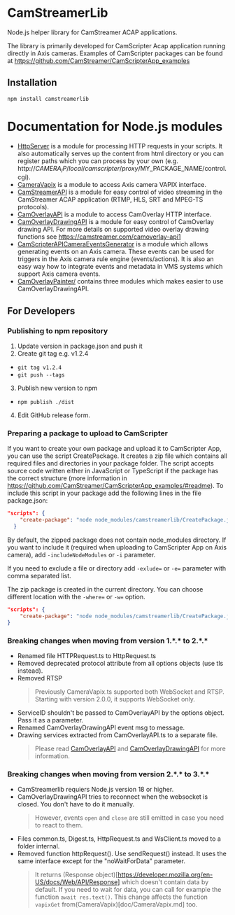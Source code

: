 # CamStreamerLib

Node.js helper library for CamStreamer ACAP applications.

The library is primarily developed for CamScripter Acap application running directly in Axis cameras.
Examples of CamScripter packages can be found at https://github.com/CamStreamer/CamScripterApp_examples

## Installation

```
npm install camstreamerlib
```

# Documentation for Node.js modules

-   [HttpServer](doc/HttpServer.md) is a module for processing HTTP requests in your scripts. It also automatically serves up the content from html directory or you can register paths which you can process by your own (e.g. http://$CAMERA_IP/local/camscripter/proxy/$MY_PACKAGE_NAME/control.cgi).
-   [CameraVapix](doc/CameraVapix.md) is a module to access Axis camera VAPIX interface.
-   [CamStreamerAPI](doc/CamStreamerAPI.md) is a module for easy control of video streaming in the CamStreamer ACAP application (RTMP, HLS, SRT and MPEG-TS protocols).
-   [CamOverlayAPI](doc/CamOverlayAPI.md) is a module to access CamOverlay HTTP interface.
-   [CamOverlayDrawingAPI](doc/CamOverlayDrawingAPI.md) is a module for easy control of CamOverlay drawing API. For more details on supported video overlay drawing functions see https://camstreamer.com/camoverlay-api1
-   [CamScripterAPICameraEventsGenerator](doc/CamScripterAPICameraEventsGenerator.md) is a module which allows generating events on an Axis camera. These events can be used for triggers in the Axis camera rule engine (events/actions). It is also an easy way how to integrate events and metadata in VMS systems which support Axis camera events.
-   [CamOverlayPainter/](doc/CamOverlayPainter.md) contains three modules  which makes easier to use CamOverlayDrawingAPI.

## For Developers

### Publishing to npm repository

1. Update version in package.json and push it
2. Create git tag e.g. v1.2.4

-   `git tag v1.2.4`
-   `git push --tags`

3. Publish new version to npm

-   `npm publish ./dist`

4. Edit GitHub release form.

### Preparing a package to upload to CamScripter

If you want to create your own package and upload it to CamScripter App, you can use the script CreatePackage. It creates a zip file which contains all required files and directories in your package folder. The script accepts source code written either in JavaScript or TypeScript if the package has the correct structure (more information in https://github.com/CamStreamer/CamScripterApp_examples/#readme). To include this script in your package add the following lines in the file package.json:

```json
"scripts": {
    "create-package": "node node_modules/camstreamerlib/CreatePackage.js"
  }
```

By default, the zipped package does not contain node_modules directory. If you want to include it (required when uploading to CamScripter App on Axis camera), add `-includeNodeModules` or `-i` parameter.

If you need to exclude a file or directory add `-exlude=` or `-e=` parameter with comma separated list.

The zip package is created in the current directory. You can choose different location with the `-where=` or `-w=` option.

```json
"scripts": {
    "create-package": "node node_modules/camstreamerlib/CreatePackage.js -i -e=react"
}
```

### Breaking changes when moving from version 1.\*.* to 2.\*.*

- Renamed file HTTPRequest.ts to HttpRequest.ts
- Removed deprecated protocol attribute from all options objects (use tls instead).
- Removed RTSP
  > Previously CameraVapix.ts supported both WebSocket and RTSP.
  > Starting with version 2.0.0, it supports WebSocket only.
- ServiceID shouldn't be passed to CamOverlayAPI by the options object. Pass it as a parameter.
- Renamed CamOverlayDrawingAPI event msg to message.
- Drawing services extracted from CamOverlayAPI.ts to a separate file.
  > Please read [CamOverlayAPI](doc/CamOverlayAPI.md) and [CamOverlayDrawingAPI](doc/CamOverlayDrawingAPI.md) for more information.

### Breaking changes when moving from version 2.\*.* to 3.\*.*

- CamStreamerlib requiers Node.js version 18 or higher.
- CamOverlayDrawingAPI tries to reconnect when the websocket is closed. You don't have to do it manually.
   > However, events `open` and `close` are still emitted in case you need to react to them.
- Files common.ts, Digest.ts, HttpRequest.ts and WsClient.ts moved to a folder internal.
- Removed function httpRequest(). Use sendRequest() instead. It uses the same interface except for the "noWaitForData" parameter.
  > It returns (Response object)[https://developer.mozilla.org/en-US/docs/Web/API/Response] which doesn't contain data by default.
  > If you need to wait for data, you can call for example the function `await res.text()`.
  > This change affects the function `vapixGet` from(CameraVapix)[doc/CameraVapix.md] too.